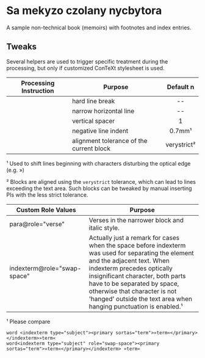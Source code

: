 Sa mekyzo czolany nycbytora
===========================

A sample non-technical book (memoirs) with footnotes and index entries.

Tweaks
------

Several helpers are used to trigger specific treatment during the processing, 
but only if customized ConTeXt stylesheet is used.

|    Processing Instruction   |                 Purpose                  |  Default n |
|-----------------------------|------------------------------------------|:----------:|
| <?linebreak?>               | hard line break                          |     --     |
| <?divider?>                 | narrow horizontal line                   |     --     |
| <?v-spacer lines="n"?>      | vertical spacer                          |      1     |
| <?hanging-indent size="n"?> | negative line indent                     |    0.7mm¹  |
| <?alignment tolerance="n"?> | alignment tolerance of the current block | verystrict²|

¹ Used to shift lines beginning with characters disturbing the optical edge (e.g. »)

² Blocks are aligned using the `verystrict` tolerance, which can lead to lines exceeding
  the text area. Such blocks can be tweaked by manual inserting PIs with the less strict 
  tolerance.

|      Custom Role Values     |                                                                                                                                                                Purpose                                                                                                                                                                |
|-----------------------------|---------------------------------------------------------------------------------------------------------------------------------------------------------------------------------------------------------------------------------------------------------------------------------------------------------------------------------------|
| para@role="verse"           | Verses in the narrower block and italic style.                                                                                                                                                                                                                                                                                        |
| indexterm@role="swap-space" | Actually just a remark for cases when the space before indexterm was used for separating the element and the adjacent text. When indexterm precedes optically insignificant character, both parts have to be separated by space, otherwise that character is not 'hanged' outside the text area when hanging punctuation is enabled.¹ |

¹ Please compare
  ```
  word <indexterm type="subject"><primary sortas="term">»term«</primary></indexterm>»term«
  word<indexterm type="subject" role="swap-space"><primary sortas="term">»term«</primary></indexterm> »term«
  ```
